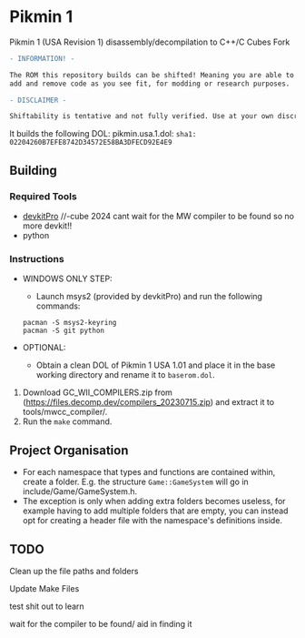 # Pikmin 1
Pikmin 1 (USA Revision 1) disassembly/decompilation to C++/C Cubes Fork

```diff
- INFORMATION! -

The ROM this repository builds can be shifted! Meaning you are able to now
add and remove code as you see fit, for modding or research purposes.

- DISCLAIMER -

Shiftability is tentative and not fully verified. Use at your own discretion.
```

It builds the following DOL:
pikmin.usa.1.dol: `sha1: 02204260B7EFE8742D34572E58BA3DFECD92E4E9`

## Building

### Required Tools
* [devkitPro](https://devkitpro.org/wiki/Getting_Started) //-cube 2024 cant wait for the MW compiler to be found so no more devkit!!
* python

### Instructions

* WINDOWS ONLY STEP:
	- Launch msys2 (provided by devkitPro) and run the following commands: 
	
	```
	pacman -S msys2-keyring
	pacman -S git python
	```

* OPTIONAL:
	- Obtain a clean DOL of Pikmin 1 USA 1.01 and place it in the base working directory and rename it to `baserom.dol`.
	
1. Download GC_WII_COMPILERS.zip from (https://files.decomp.dev/compilers_20230715.zip) and extract it to tools/mwcc_compiler/.
2. Run the `make` command.

## Project Organisation
- For each namespace that types and functions are contained within, create a folder. E.g. the structure `Game::GameSystem` will go in include/Game/GameSystem.h.
- The exception is only when adding extra folders becomes useless, for example having to add multiple folders that are empty, you can instead opt for creating a header file with the namespace's definitions inside.

## TODO
Clean up the file paths and folders

Update Make Files

test shit out to learn

wait for the compiler to be found/ aid in finding it
